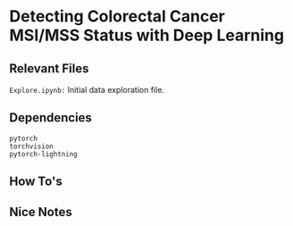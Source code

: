 # Detecting Colorectal Cancer MSI/MSS Status with Deep Learning

## Relevant Files
`Explore.ipynb:` Initial data exploration file.

## Dependencies
```
pytorch
torchvision
pytorch-lightning
```

## How To's

## Nice Notes

